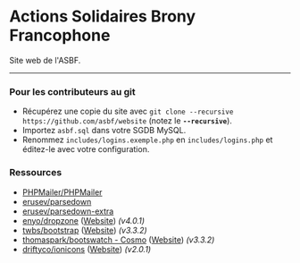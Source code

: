 # Actions Solidaires Brony Francophone

Site web de l'ASBF.

---

### Pour les contributeurs au git

- Récupérez une copie du site avec `git clone --recursive https://github.com/asbf/website` (notez le **`--recursive`**).
- Importez `asbf.sql` dans votre SGDB MySQL.
- Renommez `includes/logins.exemple.php` en `includes/logins.php` et éditez-le avec votre configuration.


### Ressources

- [PHPMailer/PHPMailer](https://github.com/PHPMailer/PHPMailer/)
- [erusev/parsedown](https://github.com/erusev/parsedown)
- [erusev/parsedown-extra](https://github.com/erusev/parsedown-extra)
- [enyo/dropzone](https://github.com/erusev/enyo/dropzone) ([Website](http://www.dropzonejs.com/)) *(v4.0.1)*
- [twbs/bootstrap](https://github.com/twbs/bootstrap) ([Website](http://getbootstrap.com/)) *(v3.3.2)*
- [thomaspark/bootswatch - Cosmo](https://github.com/thomaspark/bootswatch/tree/gh-pages/cosmo) ([Website](http://bootswatch.com/cosmo/)) *(v3.3.2)*
- [driftyco/ionicons](https://github.com/driftyco/ionicons) ([Website](http://ionicons.com/)) *(v2.0.1)*
